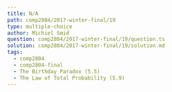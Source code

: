 ```yaml
---
title: N/A
path: comp2804/2017-winter-final/19
type: multiple-choice
author: Michiel Smid
question: comp2804/2017-winter-final/19/question.ts
solution: comp2804/2017-winter-final/19/solution.md
tags:
  - comp2804
  - comp2804-final
  - The Birthday Paradox (5.5)
  - The Law of Total Probability (5.9)
---
```

